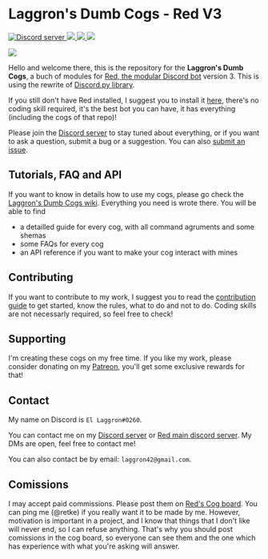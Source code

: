 # Laggron's Dumb Cogs - Red V3

<a href="https://discord.gg/WsTGeQM">
	<img src="https://discordapp.com/api/guilds/363008468602454017/embed.png" alt="Discord server">
</a>

<a href="https://github.com/Rapptz/discord.py">
    <img src="https://img.shields.io/badge/discord-py-blue.svg">
</a>

<a href="https://travis-ci.org/retke/Laggrons-Dumb-Cogs">
    <img src="https://api.travis-ci.org/retke/Laggrons-Dumb-Cogs.svg?branch=v3">
</a>

<a href="http://makeapullrequest.com">
    <img src="https://img.shields.io/badge/PRs-welcome-brightgreen.svg?style=flat-square">
</a>

![](https://github.com/retke/Laggrons-Dumb-Cogs/blob/master/.github/RESSOURCES/BANNERS/v3_branch.png)

Hello and welcome there, this is the repository for the **Laggron's Dumb Cogs**, a buch of modules for [Red, the modular Discord bot](https://github.com/Cog-Creators/Red-DiscordBot/tree/V3/master) version 3. This is using the rewrite of [Discord.py library](https://github.com/Rapptz/discord.py/tree/rewrite).

If you still don't have Red installed, I suggest you to install it [here](https://red-discordbot.readthedocs.io/en/v3-develop/), there's no coding skill required, it's the best bot you can have, it has everything (including the cogs of that repo)!

Please join the [Discord server](https://discord.gg/WsTGeQM) to stay tuned about everything, or if you want to ask a question, submit a bug or a suggestion. You can also [submit an issue](https://github.com/retke/Laggrons-Dumb-Cogs/issues/new/choose).

## Tutorials, FAQ and API

If you want to know in details how to use my cogs, please go check the [Laggron's Dumb Cogs wiki](https://github.com/retke/Laggrons-Dumb-Cogs/wiki). Everything you need is wrote there. You will be able to find

- a detailled guide for every cog, with all command agruments and some shemas
- some FAQs for every cog
- an API reference if you want to make your cog interact with mines

## Contributing

If you want to contribute to my work, I suggest you to read the [contribution guide](https://github.com/retke/Laggrons-Dumb-Cogs/blob/master/.github/CONTRIBUTING.md) to get started, know the rules, what to do and not to do. Coding skills are not necessarly required, so feel free to check!

## Supporting

I'm creating these cogs on my free time. If you like my work, please consider donating on my [Patreon](https://patreon.com/retke), you'll get some exclusive rewards for that!

## Contact

My name on Discord is `El Laggron#0260`.

You can contact me on my [Discord server](https://discord.gg/WsTGeQM) or [Red main discord server](https://discord.gg/red). My DMs are open, feel free to contact me!

You can also contact be by email: `laggron42@gmail.com`.

## Comissions

I may accept paid commissions. Please post them on [Red's Cog board](https://github.com/Cog-Creators/Cog-Board/blob/master/README.md). You can ping me (@retke) if you really want it to be made by me. However, motivation is important in a project, and I know that things that I don't like will never end, so I can refuse anything. That's why you should post comissions in the cog board, so everyone can see them and the one which has experience with what you're asking will answer.